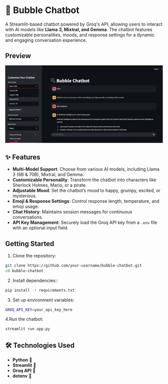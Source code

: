 # 🫧 Bubble Chatbot  

A Streamlit-based chatbot powered by Groq's API, allowing users to interact with AI models like **Llama 3, Mixtral, and Gemma**. The chatbot features customizable personalities, moods, and response settings for a dynamic and engaging conversation experience.  
##  Preview  
![Bubble Chatbot Preview](chat.png)

## ✨ Features  
- **Multi-Model Support**: Choose from various AI models, including Llama 3 (8B & 70B), Mixtral, and Gemma.  
- **Customizable Personality**: Transform the chatbot into characters like Sherlock Holmes, Mario, or a pirate.  
- **Adjustable Mood**: Set the chatbot’s mood to happy, grumpy, excited, or mysterious.  
- **Emoji & Response Settings**: Control response length, temperature, and emoji usage.  
- **Chat History**: Maintains session messages for continuous conversations.  
- **API Key Management**: Securely load the Groq API key from a `.env` file with an optional input field.  

##  Getting Started  

  1. Clone the repository:  
   ```sh
   git clone https://github.com/your-username/bubble-chatbot.git
   cd bubble-chatbot
   ```
   2. Install dependencies::  
   ```sh
   pip install -r requirements.txt
   ```

   3. Set up environment variables:  
   ```sh
   GROQ_API_KEY=your_api_key_here
  ```
  4.Run the chatbot:
  ```sh
  streamlit run app.py
   ```    

## 🛠️ Technologies Used  


  - **Python** 🐍  
  - **Streamlit** 🎈  
  - **Groq API** 🤖  
  - **dotenv** 🔐  



